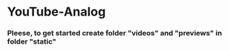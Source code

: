 # YouTube-Analog
### Pleese, to get started create folder "videos" and "previews" in folder "static"
